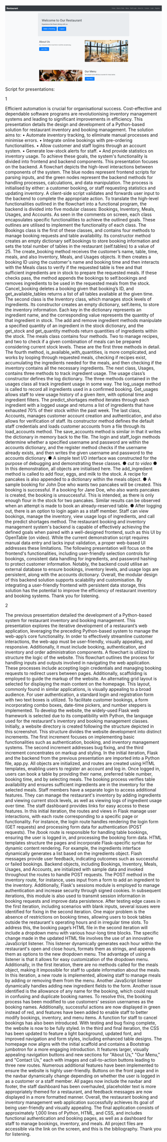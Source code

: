 ![website](https://github.com/OliverW147/Y12-Restaurant-Website/blob/main/image.png?raw=true)

Script for presentations:

1

Efficient automation is crucial for organisational success. Cost-effective and dependable software programs are revolutionising inventory management systems and leading to significant improvements in efficiency. This presentation details the design and development of a Python-based solution for restaurant inventory and booking management.
The solution aims to:
•	Automate inventory tracking, to eliminate manual processes and minimise errors.
•	Integrate online bookings with pre-ordering functionalities.
•	Allow customer and staff logins through an account system.
•	Generate low-stock alerts for staff.
•	And provide statistics on inventory usage.
To achieve these goals, the system's functionality is divided into frontend and backend components. This presentation focuses on the backend.
A flowchart depicts the high-level interactions between components of the system. The blue nodes represent frontend scripts for parsing inputs, and the green nodes represent the backend methods for handling processes, calculations, and data manipulation. The process is initialised by either: a customer booking, or staff requesting statistics and updating inventory. A client-side script validates and forwards user input to the backend to complete the appropriate action.
To translate the high-level functionalities outlined in the flowchart into a functional program, the backend is divided into five modular classes: Bookings, Inventory, Meals, Usages, and Accounts. As seen in the comments on screen, each class encapsulates specific functionalities to achieve the outlined goals.
These outlines are utilised to implement the functionality of each class.
The Bookings class is the first of these classes, and contains four methods to manage booking requests and table availability.
Its constructor method creates an empty dictionary self.bookings to store booking information and sets the total number of tables in the restaurant (self.tables) to a value of 25.
The create_booking method receives the customer’s name, table, time, meals, and also Inventory, Meals, and Usages objects. It then creates a booking ID using the customer's name and booking time and then interacts with the Meals class to verify if the requested table is free and that sufficient ingredients are in stock to prepare the requested meals.
If these checks pass, the method appends the bookings to self.bookings and removes ingredients to be used in the requested meals from the stock.
Cancel_booking deletes a booking given that booking’s ID, and get_available_tables returns a list of all tables available at the given time.
The second class is the Inventory class, which manages stock levels of ingredients.
Its constructor creates an empty dictionary, self.items, to store the inventory information. Each key in the dictionary represents an ingredient name, and the corresponding value represents the quantity of that ingredient in stock.
The add and remove ingredient methods manipulate a specified quantity of an ingredient in the stock dictionary, and the get_stock and get_quantity methods return quantities of ingredients within the stock.
The meals class contains four methods. Two to manage recipes, and two to check if a given combination of meals can be prepared considering current stock levels.
These are the first three methods in detail.
The fourth method, is_available_with_quantities, is more complicated, and works by looping through requested meals, checking if recipes exist, accumulating the ingredients needed for the meals, and then checking if the inventory contains all the necessary ingredients.
The next class, Usages, contains three methods to track ingredient usage.
The usage class’s constructor defines the log dictionary. The three methods contained in the usages class all track ingredient usage in some way. The log_usage method is called to record all ingredients used in a confirmed booking. Get_usages allows staff to view usage history of a given item, with optional time and ingredient filters.
The predict_shortages method iterates through each ingredient with a logged usage and returns a list of ingredients that have exhausted 70% of their stock within the past week.
The last class, Accounts, manages customer account creation and authentication, and also allows for verification of staff.
Its constructor method defines the default staff credentials and loads customer accounts from a file through its load_accounts method. The save_accounts method is similar in that it writes the dictionary in memory back to the file.
The login and staff_login methods determine whether a specified username and password are within the accounts dictionary, and the register method checks if the username already exists, and then writes the given username and password to the accounts dictionary.
●	A simple text I/O interface was constructed for the purpose of debugging and demonstrating these classes.
●	*cut to video* 
●	In this demonstration, all objects are initialised here. The add_ingredient method is called to add flour, eggs, and milk to the stock. A recipe for pancakes is also appended to a dictionary within the meals object.
●	A sample booking for John Doe who wants two pancakes will be created. This booking is successful. If a booking for Jane Doe, who also wants pancakes is created, the booking is unsuccessful. This is intended, as there is only enough flour in the stock for two pancakes. Similar results can be observed when an attempt is made to book an already-reserved table.
●	After logging out, there is an option to login again as a staff member. Staff can view bookings, manage the inventory, view usage logs of ingredients, and call the predict shortages method.
The restaurant booking and inventory management system's backend is capable of effectively achieving the defined goals when paired with a well-designed frontend, such as this UI by OpenTable (on video). While the current demonstration script requires manual data entry and lacks input validation, a proper web-based UI addresses these limitations. The following presentation will focus on the frontend's functionalities, including user-friendly selection controls for bookings, consistent data handling for ingredients, and password hashing to protect customer information. 
Notably, the backend could utilise an external database to ensure bookings, inventory levels, and usage logs are persistent, along with the accounts dictionary.
Overall, the modular design of this backend solution supports scalability and customisation. By integrating a user-friendly frontend with persistent data storage, this solution has the potential to improve the efficiency of restaurant inventory and booking systems.
Thank you for listening.

2

The previous presentation detailed the development of a Python-based system for restaurant inventory and booking management. This presentation explores the iterative development of a restaurant’s web application, leveraging the preceding Python-based system to manage the web-app’s core functionality.
In order to effectively streamline customer interactions, the web-app must be user-friendly, visually appealing, and responsive.
Additionally, it must include booking, authentication, and inventory and order administration components.
A flowchart is utilized to structure the logic of the website. This flowchart outlines the process for handling inputs and outputs involved in navigating the web application. These processes include accepting login credentials and managing booking requests to redirect users between pages.
Additionally, scaffolding is employed to guide the markup of the website.
An alternating grid layout is selected for displaying the main content on the homepage. This layout, commonly found in similar applications, is visually appealing to a broad audience.
For user authentication, a standard login and registration form with two text boxes is utilized. To facilitate customer bookings, a form incorporating combo boxes, date-time pickers, and number steppers is implemented.
To develop the website, the widely-used Flask web framework is selected due to its compatibility with Python, the language used for the restaurant's inventory and booking management classes. Initially, a website directory is created following the structure depicted in this screenshot. This structure divides the website development into distinct increments. The first increment focuses on implementing basic functionalities such as authentication, booking, and inventory management systems. The second increment addresses bug fixing, and the third increment concentrates on markup and styling.
In the initial iteration, Flask and the backend from the previous presentation are imported into a Python file, app.py. All objects are initialized, and routes are created using HTML templates, enabling users to register an account and log in. Once logged in, users can book a table by providing their name, preferred table number, booking time, and by selecting meals. The booking process verifies table availability and ensures sufficient ingredients are in the inventory for the selected meals. Staff members have a separate login to access additional features. They can manage the restaurant's inventory by adding ingredients and viewing current stock levels, as well as viewing logs of ingredient usage over time. The staff dashboard provides links for easy access to these features.
In this initial iteration, the routes and views in Flask manage user interactions, with each route corresponding to a specific page or functionality. For instance, the login route handles rendering the login form (GET requests) and processing form data for authentication (POST requests). The /book route is responsible for handling table bookings, ensuring the user is logged in, and processing the booking form data.
HTML templates structure the pages and incorporate Flask-specific syntax for dynamic content rendering. For example, the ingredients interface dynamically generates a list based on the ingredients object. Flash messages provide user feedback, indicating outcomes such as successful or failed bookings. Backend objects, including Bookings, Inventory, Meals, Usages, and Accounts, are initialized with sample data and invoked throughout the routes to handle POST requests. The POST method in the inventory route, for instance, uses input from a form to add an ingredient to the inventory.
Additionally, Flask's sessions module is employed to manage authentication and increase security through signed cookies. In subsequent iterations, this module is also used to transmit session information in booking requests and improve data persistence.
After testing edge cases in the first iteration, including scenarios with blank inputs, several issues were identified for fixing in the second iteration.
One major problem is the absence of restrictions on booking times, allowing users to book tables outside the restaurant's operating hours and in irregular time slots. To address this, the booking page’s HTML file in the second iteration will include a dropdown menu with various hour-long time blocks.
The specific change made in the updated HTML file involves the use of an innovative JavaScript listener. This listener dynamically generates each hour within the restaurant's open and close hours, formats them as strings, and appends them as options to the new dropdown menu. The advantage of using a listener is that it allows for easy customization of the dropdown menu.
Additionally, in the first iteration, there are no methods called for the meals object, making it impossible for staff to update information about the meals. In this iteration, a new route is implemented, allowing staff to manage meals by adding or removing them from the menu. Another JavaScript listener dynamically handles adding new ingredient fields to the form.
Another issue identified is the allowance of any name for the booking, which could result in confusing and duplicate booking names. To resolve this, the booking process has been modified to use customers' session usernames as the booking names.
Additionally, successful actions are now displayed in green instead of red, and features have been added to enable staff to better modify bookings, inventory, and menu items. A function for staff to cancel bookings has also been introduced.
With testing and bug fixing complete, the website is now to be fully styled. In the third and final iteration, the CSS has been updated to feature a light background, updated font, and improved navigation and form styles, including enhanced table designs.
The homepage now aligns with the initial scaffold and contains a Bootstrap jumbotron for a more engaging introduction. It features larger, visually appealing navigation buttons and new sections for "About Us," "Our Menu," and "Contact Us," each with images and call-to-action buttons leading to three new routes.
Numerous additional features have been implemented to ensure the website is highly user-friendly. Buttons on the front page and in the navbar dynamically change depending on whether the user is logged in as a customer or a staff member. All pages now include the navbar and footer, the staff dashboard has been overhauled, placeholder text is more appropriately themed for a restaurant, and feedback messages are now displayed in a more formatted manner.
Overall, the restaurant booking and inventory management web application successfully achieves its goal of being user-friendly and visually appealing. The final application consists of approximately 1,000 lines of Python, HTML, and CSS, and includes functional authentication and booking pages, as well as a dashboard for staff to manage bookings, inventory, and meals.
All project files are accessible via the link on the screen, and this is the bibliography. Thank you for listening.
